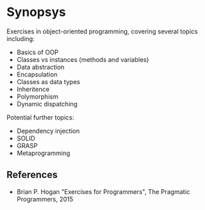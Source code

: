 # Synopsys
Exercises in object-oriented programming, covering several topics including:
* Basics of OOP
* Classes vs instances (methods and variables)
* Data abstraction
* Encapsulation
* Classes as data types
* Inheritence
* Polymorphism
* Dynamic dispatching

Potential further topics:
* Dependency injection
* SOLID
* GRASP
* Metaprogramming


## References
* Brian P. Hogan "Exercises for Programmers", The Pragmatic Programmers, 2015
